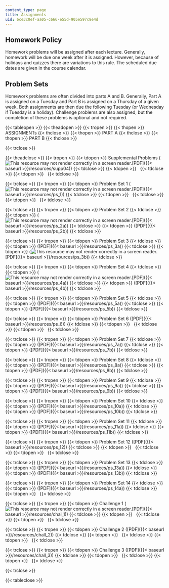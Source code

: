 ```yaml
---
content_type: page
title: Assignments
uid: 6ce3c0ef-aa05-c666-e55d-905e597c8e4d
---
```


Homework Policy
---------------

Homework problems will be assigned after each lecture. Generally, homework will be due one week after it is assigned. However, because of holidays and quizzes there are variations to this rule. The scheduled due dates are given in the course calendar.

Problem Sets
------------

Homework problems are often divided into parts A and B. Generally, Part A is assigned on a Tuesday and Part B is assigned on a Thursday of a given week. Both assignments are then due the following Tuesday (or Wednesday if Tuesday is a holiday). Challenge problems are also assigned, but the completion of these problems is optional and not required.

{{< tableopen >}}
{{< theadopen >}}
{{< tropen >}}
{{< thopen >}}
ASSIGNMENTs
{{< thclose >}}
{{< thopen >}}
PART A
{{< thclose >}}
{{< thopen >}}
PART B
{{< thclose >}}

{{< trclose >}}

{{< theadclose >}}
{{< tropen >}}
{{< tdopen >}}
Supplemental Problems (![This resource may not render correctly in a screen reader.](/images/inacessible.gif)[PDF]({{< baseurl >}}/resources/supp04))
{{< tdclose >}}
{{< tdopen >}}
 
{{< tdclose >}}
{{< tdopen >}}
 
{{< tdclose >}}

{{< trclose >}}
{{< tropen >}}
{{< tdopen >}}
Problem Set 1 (![This resource may not render correctly in a screen reader.](/images/inacessible.gif)[PDF]({{< baseurl >}}/resources/ps_1))
{{< tdclose >}}
{{< tdopen >}}
 
{{< tdclose >}}
{{< tdopen >}}
 
{{< tdclose >}}

{{< trclose >}}
{{< tropen >}}
{{< tdopen >}}
Problem Set 2
{{< tdclose >}}
{{< tdopen >}}
(![This resource may not render correctly in a screen reader.](/images/inacessible.gif)[PDF]({{< baseurl >}}/resources/ps_2a))
{{< tdclose >}}
{{< tdopen >}}
([PDF]({{< baseurl >}}/resources/ps_2b))
{{< tdclose >}}

{{< trclose >}}
{{< tropen >}}
{{< tdopen >}}
Problem Set 3
{{< tdclose >}}
{{< tdopen >}}
([PDF]({{< baseurl >}}/resources/ps_3a))
{{< tdclose >}}
{{< tdopen >}}
(![This resource may not render correctly in a screen reader.](/images/inacessible.gif)[PDF]({{< baseurl >}}/resources/ps_3b))
{{< tdclose >}}

{{< trclose >}}
{{< tropen >}}
{{< tdopen >}}
Problem Set 4
{{< tdclose >}}
{{< tdopen >}}
(![This resource may not render correctly in a screen reader.](/images/inacessible.gif)[PDF]({{< baseurl >}}/resources/ps_4a))
{{< tdclose >}}
{{< tdopen >}}
([PDF]({{< baseurl >}}/resources/ps_4b))
{{< tdclose >}}

{{< trclose >}}
{{< tropen >}}
{{< tdopen >}}
Problem Set 5
{{< tdclose >}}
{{< tdopen >}}
([PDF]({{< baseurl >}}/resources/ps_5a))
{{< tdclose >}}
{{< tdopen >}}
([PDF]({{< baseurl >}}/resources/ps_5b))
{{< tdclose >}}

{{< trclose >}}
{{< tropen >}}
{{< tdopen >}}
Problem Set 6 ([PDF]({{< baseurl >}}/resources/ps_6))
{{< tdclose >}}
{{< tdopen >}}
 
{{< tdclose >}}
{{< tdopen >}}
 
{{< tdclose >}}

{{< trclose >}}
{{< tropen >}}
{{< tdopen >}}
Problem Set 7
{{< tdclose >}}
{{< tdopen >}}
([PDF]({{< baseurl >}}/resources/ps_7a))
{{< tdclose >}}
{{< tdopen >}}
([PDF]({{< baseurl >}}/resources/ps_7b))
{{< tdclose >}}

{{< trclose >}}
{{< tropen >}}
{{< tdopen >}}
Problem Set 8
{{< tdclose >}}
{{< tdopen >}}
([PDF]({{< baseurl >}}/resources/ps_8a))
{{< tdclose >}}
{{< tdopen >}}
([PDF]({{< baseurl >}}/resources/ps_8b))
{{< tdclose >}}

{{< trclose >}}
{{< tropen >}}
{{< tdopen >}}
Problem Set 9
{{< tdclose >}}
{{< tdopen >}}
([PDF]({{< baseurl >}}/resources/ps_9a))
{{< tdclose >}}
{{< tdopen >}}
([PDF]({{< baseurl >}}/resources/ps_9b))
{{< tdclose >}}

{{< trclose >}}
{{< tropen >}}
{{< tdopen >}}
Problem Set 10
{{< tdclose >}}
{{< tdopen >}}
([PDF]({{< baseurl >}}/resources/ps_10a))
{{< tdclose >}}
{{< tdopen >}}
([PDF]({{< baseurl >}}/resources/ps_10b))
{{< tdclose >}}

{{< trclose >}}
{{< tropen >}}
{{< tdopen >}}
Problem Set 11
{{< tdclose >}}
{{< tdopen >}}
([PDF]({{< baseurl >}}/resources/ps_11a))
{{< tdclose >}}
{{< tdopen >}}
([PDF]({{< baseurl >}}/resources/ps_11b))
{{< tdclose >}}

{{< trclose >}}
{{< tropen >}}
{{< tdopen >}}
Problem Set 12 ([PDF]({{< baseurl >}}/resources/ps_12))
{{< tdclose >}}
{{< tdopen >}}
 
{{< tdclose >}}
{{< tdopen >}}
 
{{< tdclose >}}

{{< trclose >}}
{{< tropen >}}
{{< tdopen >}}
Problem Set 13
{{< tdclose >}}
{{< tdopen >}}
([PDF]({{< baseurl >}}/resources/ps_13a))
{{< tdclose >}}
{{< tdopen >}}
([PDF]({{< baseurl >}}/resources/ps_13b))
{{< tdclose >}}

{{< trclose >}}
{{< tropen >}}
{{< tdopen >}}
Problem Set 14
{{< tdclose >}}
{{< tdopen >}}
([PDF]({{< baseurl >}}/resources/ps_14a))
{{< tdclose >}}
{{< tdopen >}}
 
{{< tdclose >}}

{{< trclose >}}
{{< tropen >}}
{{< tdopen >}}
Challenge 1 (![This resource may not render correctly in a screen reader.](/images/inacessible.gif)[PDF]({{< baseurl >}}/resources/chal_1))
{{< tdclose >}}
{{< tdopen >}}
 
{{< tdclose >}}
{{< tdopen >}}
 
{{< tdclose >}}

{{< trclose >}}
{{< tropen >}}
{{< tdopen >}}
Challenge 2 ([PDF]({{< baseurl >}}/resources/chall_2))
{{< tdclose >}}
{{< tdopen >}}
 
{{< tdclose >}}
{{< tdopen >}}
 
{{< tdclose >}}

{{< trclose >}}
{{< tropen >}}
{{< tdopen >}}
Challenge 3 ([PDF]({{< baseurl >}}/resources/chall_3))
{{< tdclose >}}
{{< tdopen >}}
 
{{< tdclose >}}
{{< tdopen >}}
 
{{< tdclose >}}

{{< trclose >}}

{{< tableclose >}}